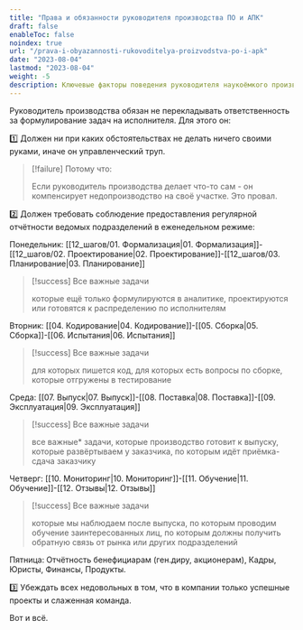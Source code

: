 ```yaml
---
title: "Права и обязанности руководителя производства ПО и АПК"
draft: false
enableToc: false
noindex: true
url: "/prava-i-obyazannosti-rukovoditelya-proizvodstva-po-i-apk"
date: "2023-08-04"
lastmod: "2023-08-04"
weight: -5
description: Ключевые факторы поведения руководителя наукоёмкого производства
---
```


Руководитель производства обязан не перекладывать ответственность за формулирование задач на исполнителя. Для этого он:

1️⃣ Должен ни при каких обстоятельствах не делать ничего своими руками, иначе он управленческий труп.
> [!failure] Потому что:
>
> Если руководитель производства делает что-то сам - он компенсирует недопроизводство на своё участке. Это провал.


2️⃣ Должен требовать соблюдение предоставления регулярной отчётности ведомых подразделений в еженедельном режиме:

Понедельник: [[12_шагов/01. Формализация|01. Формализация]]-[[12_шагов/02. Проектирование|02. Проектирование]]-[[12_шагов/03. Планирование|03. Планирование]]
> [!success] Все важные задачи
>
> которые ещё только формулируются в аналитике, проектируются или готовятся к распределению по исполнителям

Вторник: [[04. Кодирование|04. Кодирование]]-[[05. Сборка|05. Сборка]]-[[06. Испытания|06. Испытания]]
> [!success] Все важные задачи
>
> для которых пишется код, для которых есть вопросы по сборке, которые отгружены в тестирование

Среда: [[07. Выпуск|07. Выпуск]]-[[08. Поставка|08. Поставка]]-[[09. Эксплуатация|09. Эксплуатация]]
> [!success] Все важные задачи
>
> все важные* задачи, которые производство готовит к выпуску, которые развёртываем у заказчика, по которым идёт приёмка-сдача заказчику

Четверг: [[10. Мониторинг|10. Мониторинг]]-[[11. Обучение|11. Обучение]]-[[12. Отзывы|12. Отзывы]]
> [!success] Все важные задачи
>
> которые мы наблюдаем после выпуска, по которым проводим обучение заинтересованных лиц, по которым должны получить обратную связь от рынка или других подразделений

Пятница:
Отчётность бенефициарам (ген.диру, акционерам), Кадры, Юристы, Финансы, Продукты.

3️⃣ Убеждать всех недовольных в том, что в компании только успешные проекты и слаженная команда.

Вот и всё.